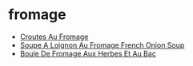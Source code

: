 # fromage

 * [Croutes Au Fromage](../../index/c/croutes-au-fromage-11027.json)
 * [Soupe A Loignon Au Fromage French Onion Soup](../../index/s/soupe-a-loignon-au-fromage-french-onion-soup-11047.json)
 * [Boule De Fromage Aux Herbes Et Au Bac](../../index/b/boule-de-fromage-aux-herbes-et-au-bac.json)
